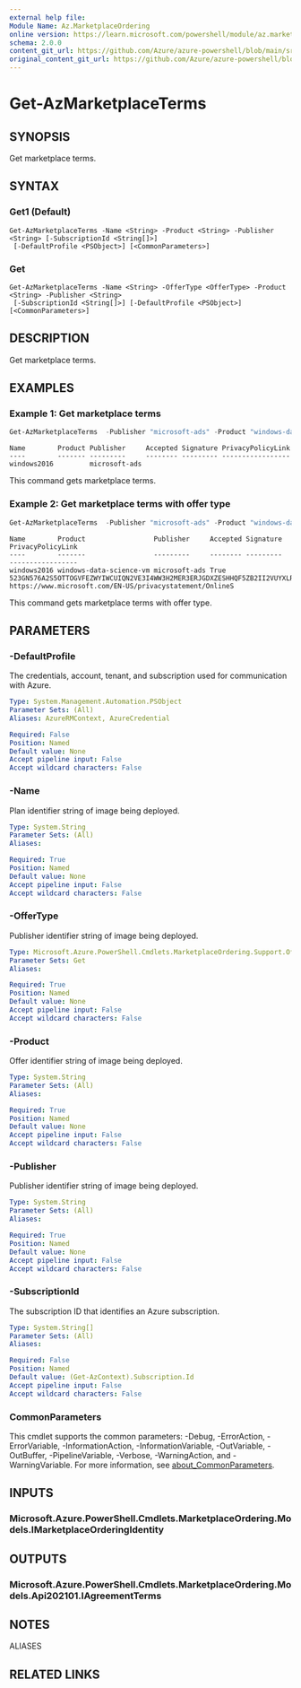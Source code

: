```yaml
---
external help file: 
Module Name: Az.MarketplaceOrdering
online version: https://learn.microsoft.com/powershell/module/az.marketplaceordering/get-azmarketplaceterms
schema: 2.0.0
content_git_url: https://github.com/Azure/azure-powershell/blob/main/src/MarketplaceOrdering/help/Get-AzMarketplaceTerms.md
original_content_git_url: https://github.com/Azure/azure-powershell/blob/main/src/MarketplaceOrdering/help/Get-AzMarketplaceTerms.md
---
```


# Get-AzMarketplaceTerms

## SYNOPSIS
Get marketplace terms.

## SYNTAX

### Get1 (Default)
```
Get-AzMarketplaceTerms -Name <String> -Product <String> -Publisher <String> [-SubscriptionId <String[]>]
 [-DefaultProfile <PSObject>] [<CommonParameters>]
```

### Get
```
Get-AzMarketplaceTerms -Name <String> -OfferType <OfferType> -Product <String> -Publisher <String>
 [-SubscriptionId <String[]>] [-DefaultProfile <PSObject>] [<CommonParameters>]
```

## DESCRIPTION
Get marketplace terms.

## EXAMPLES

### Example 1: Get marketplace terms
```powershell
Get-AzMarketplaceTerms  -Publisher "microsoft-ads" -Product "windows-data-science-vm" -Name "windows2016"
```

```output
Name        Product Publisher     Accepted Signature PrivacyPolicyLink
----        ------- ---------     -------- --------- -----------------
windows2016         microsoft-ads
```

This command gets marketplace terms.

### Example 2: Get marketplace terms with offer type
```powershell
Get-AzMarketplaceTerms  -Publisher "microsoft-ads" -Product "windows-data-science-vm" -Name "windows2016" -OfferType 'virtualmachine'
```

```output
Name        Product                 Publisher     Accepted Signature                                                                                               PrivacyPolicyLink
----        -------                 ---------     -------- ---------                                                                                               -----------------
windows2016 windows-data-science-vm microsoft-ads True     523GN576A2S5OTTOGVFEZWYIWCUIQN2VE3I4WW3H2MER3ERJGDXZESHHQF5ZB2II2VUYXLRK6NE2A7EPF7GH6LWMQ6ECSYSPOD2SHFQ https://www.microsoft.com/EN-US/privacystatement/OnlineS
```

This command gets marketplace terms with offer type.

## PARAMETERS

### -DefaultProfile
The credentials, account, tenant, and subscription used for communication with Azure.

```yaml
Type: System.Management.Automation.PSObject
Parameter Sets: (All)
Aliases: AzureRMContext, AzureCredential

Required: False
Position: Named
Default value: None
Accept pipeline input: False
Accept wildcard characters: False
```

### -Name
Plan identifier string of image being deployed.

```yaml
Type: System.String
Parameter Sets: (All)
Aliases:

Required: True
Position: Named
Default value: None
Accept pipeline input: False
Accept wildcard characters: False
```

### -OfferType
Publisher identifier string of image being deployed.

```yaml
Type: Microsoft.Azure.PowerShell.Cmdlets.MarketplaceOrdering.Support.OfferType
Parameter Sets: Get
Aliases:

Required: True
Position: Named
Default value: None
Accept pipeline input: False
Accept wildcard characters: False
```

### -Product
Offer identifier string of image being deployed.

```yaml
Type: System.String
Parameter Sets: (All)
Aliases:

Required: True
Position: Named
Default value: None
Accept pipeline input: False
Accept wildcard characters: False
```

### -Publisher
Publisher identifier string of image being deployed.

```yaml
Type: System.String
Parameter Sets: (All)
Aliases:

Required: True
Position: Named
Default value: None
Accept pipeline input: False
Accept wildcard characters: False
```

### -SubscriptionId
The subscription ID that identifies an Azure subscription.

```yaml
Type: System.String[]
Parameter Sets: (All)
Aliases:

Required: False
Position: Named
Default value: (Get-AzContext).Subscription.Id
Accept pipeline input: False
Accept wildcard characters: False
```

### CommonParameters
This cmdlet supports the common parameters: -Debug, -ErrorAction, -ErrorVariable, -InformationAction, -InformationVariable, -OutVariable, -OutBuffer, -PipelineVariable, -Verbose, -WarningAction, and -WarningVariable. For more information, see [about_CommonParameters](http://go.microsoft.com/fwlink/?LinkID=113216).

## INPUTS

### Microsoft.Azure.PowerShell.Cmdlets.MarketplaceOrdering.Models.IMarketplaceOrderingIdentity

## OUTPUTS

### Microsoft.Azure.PowerShell.Cmdlets.MarketplaceOrdering.Models.Api202101.IAgreementTerms

## NOTES

ALIASES

## RELATED LINKS

